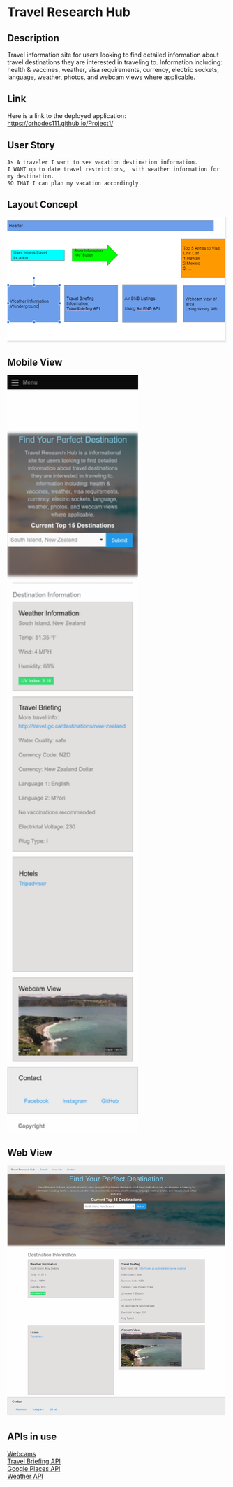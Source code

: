 # Travel Research Hub

## Description

Travel information site for users looking to find detailed information about travel destinations they are interested in traveling to. Information including: health & vaccines, weather, visa requirements, currency, electric sockets, language, weather, photos, and webcam views where applicable.

## Link

Here is a link to the deployed application: https://crhodes111.github.io/Project1/

## User Story

```
As A traveler I want to see vacation destination information. 
I WANT up to date travel restrictions,  with weather information for my destination. 
SO THAT I can plan my vacation accordingly.
```
## Layout Concept
<img src="Assets/Images/travel-hub-concept.png">

## Mobile View
<img src="Assets/Images/travel-hub-mobile.png" width="300">

## Web View 
<img src="Assets/Images/travel-hub-web.png" width="500">

## APIs in use

<a href="https://api.windy.com/webcams/docs#query-parameter ">Webcams</a> <br>
<a href="https://travelbriefing.org/api">Travel Briefing API</a> <br>
<a href="https://developers.google.com/maps/documentation/places/web-service/overview?hl=en">Google Places API</a> <br>
<a href="https://openweathermap.org/api">Weather API</a>



